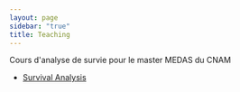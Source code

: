```yaml
---
layout: page
sidebar: "true"
title: Teaching
---
```


Cours d'analyse de survie pour le master MEDAS du CNAM

* [Survival Analysis](survival)
